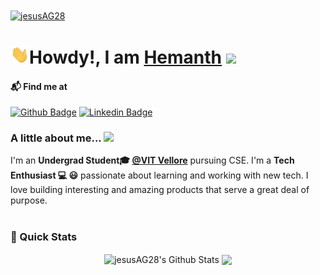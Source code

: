 <a href="#jesusAG28-title">
  <img src="https://github-readme-stats.vercel.app/api?username=jesusAG28&show_icons=true&count_private=true&include_all_commits=true&theme=merko" alt="jesusAG28" align="center" />
</a>


<h1> <img src="https://raw.githubusercontent.com/ABSphreak/ABSphreak/master/gifs/Hi.gif" width="30px">Howdy!, I am <a href="https://github.com/jesusAG28">Hemanth</a> <img src="https://emojis.slackmojis.com/emojis/images/1531849430/4246/blob-sunglasses.gif?1531849430" width="30px"></h1>
</h1>

#### 📬 Find me at
[![Github Badge](http://img.shields.io/badge/-Github-black?style=flat-square&logo=github&link=https://github.com/jesusAG28/)](https://github.com/jesusAG28/) 
[![Linkedin Badge](https://img.shields.io/badge/-LinkedIn-blue?style=flat-square&logo=Linkedin&logoColor=white&link=https://www.linkedin.com/in/jesusayus/)](https://www.linkedin.com/in/jesusayus)



### A little about me...  <img src="https://media.giphy.com/media/VgCDAzcKvsR6OM0uWg/giphy.gif" width="50"> 
I'm an **Undergrad Student🎓 [@VIT Vellore](https://www.vit.ac.in)** pursuing CSE. I'm a **Tech Enthusiast 💻 😃** passionate about learning and working with new tech. I love building interesting and amazing products that serve a great deal of purpose. <br/><br/>



### 🚀 Quick Stats
<p align="center">
<img align="center" src="https://github-readme-stats.vercel.app/api?username=jesusAG28&show_icons=true&line_height=21&theme=react" alt="jesusAG28's Github Stats" />
<img align="center" src="https://github-readme-stats.vercel.app/api/top-langs/?username=jesusAG28&theme=react&line_height=27&layout=compact" />
</p>